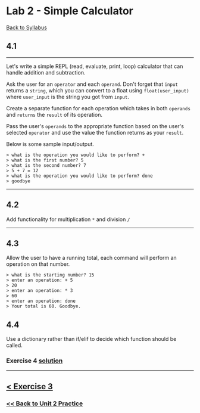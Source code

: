 # <a id="top"></a>Lab 2 - Simple Calculator

[Back to Syllabus](https://github.com/PdxCodeGuild/Programming102#top)

## 4.1

---

Let's write a simple REPL (read, evaluate, print, loop) calculator that can handle addition and subtraction. 

Ask the user for an `operator` and each `operand`. Don't forget that `input` returns a `string`, which you can convert to a float using `float(user_input)` where `user_input` is the string you got from `input`. 

Create a separate function for each operation which takes in both `operands` and `returns` the `result` of its operation. 

Pass the user's `operands` to the appropriate function based on the user's selected `operator` and use the value the function returns as your `result`.

Below is some sample input/output.

```
> what is the operation you would like to perform? +
> what is the first number? 5
> what is the second number? 7
> 5 + 7 = 12
> what is the operation you would like to perform? done
> goodbye
```
---
## 4.2

Add functionality for multiplication `*` and division `/`

---
## 4.3

Allow the user to have a running total, each command will perform an operation on that number.

```
> what is the starting number? 15
> enter an operation: + 5
> 20
> enter an operation: * 3
> 60
> enter an operation: done
> Your total is 60. Goodbye.
```

## 4.4

Use a dictionary rather than if/elif to decide which function should be called.

### Exercise 4 [solution](solutions/exercise_4_solution.md)

---

## [< Exercise 3](exercise_3.md) 

### [<< Back to Unit 2 Practice](/practice/unit_2/)